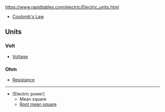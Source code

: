 https://www.rapidtables.com/electric/Electric_units.html


- [Coulomb's Law](https://www.rapidtables.com/electric/coulomb-law.html)


## Units

### Volt

- [Voltage](https://www.rapidtables.com/electric/Voltage.html)

### Ohm

- [Resistance](https://www.rapidtables.com/electric/Resistance.html)

---

- [Electric power]
  - Mean square
  - [Root mean square](https://en.wikipedia.org/wiki/Root_mean_square)